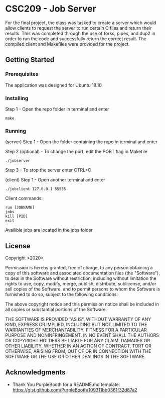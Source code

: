# CSC209 - Job Server 

For the final project, the class was tasked to create a server which would allow clients to request the server to run certain C files
and return their results. This was completed through the use of forks, pipes, and dup2 in order to run the code and successfully return
the correct result. The compiled client and Makefiles were provided for the project.

## Getting Started

### Prerequisites

The application was designed for Ubuntu 18.10

### Installing

Step 1 - Open the repo folder in terminal and enter

```
make
```

### Running

(server)
Step 1 - Open the folder containing the repo in terminal and enter

Step 2 (optional) - To change the port, edit the PORT flag in Makefile

```
./jobserver
```

Step 3 - To stop the server enter CTRL+C


(client)
Step 1 - Open another terminal and enter

```
./jobclient 127.0.0.1 55555
```

Client commands:
```
run [JOBNAME]
jobs
kill [PID]
exit
```
Availible jobs are located in the jobs folder

## License

Copyright <2020>

Permission is hereby granted, free of charge, to any person obtaining a copy of this software and associated documentation files (the "Software"), to deal in the Software without restriction, including without limitation the rights to use, copy, modify, merge, publish, distribute, sublicense, and/or sell copies of the Software, and to permit persons to whom the Software is furnished to do so, subject to the following conditions:

The above copyright notice and this permission notice shall be included in all copies or substantial portions of the Software.

THE SOFTWARE IS PROVIDED "AS IS", WITHOUT WARRANTY OF ANY KIND, EXPRESS OR IMPLIED, INCLUDING BUT NOT LIMITED TO THE WARRANTIES OF MERCHANTABILITY, FITNESS FOR A PARTICULAR PURPOSE AND NONINFRINGEMENT. IN NO EVENT SHALL THE AUTHORS OR COPYRIGHT HOLDERS BE LIABLE FOR ANY CLAIM, DAMAGES OR OTHER LIABILITY, WHETHER IN AN ACTION OF CONTRACT, TORT OR OTHERWISE, ARISING FROM, OUT OF OR IN CONNECTION WITH THE SOFTWARE OR THE USE OR OTHER DEALINGS IN THE SOFTWARE.

## Acknowledgments

* Thank You PurpleBooth for a README.md template: https://gist.github.com/PurpleBooth/109311bb0361f32d87a2

